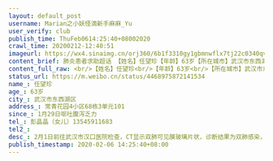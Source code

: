 ```yaml
---
layout: default_post
username: Marian之小妖怪滴新手麻麻_Yu
user_verify: club
publish_time: ThuFeb0614:25:40+08002020
crawl_time: 20200212-12:40:51
imageurl: https://wx4.sinaimg.cn/orj360/6b1f3310gy1gbmnwflx7tj22c0340qv8.jpg,https://wx1.sinaimg.cn/orj360/6b1f3310gy1gbmnwbnlkvj20u0140mzy.jpg,https://wx1.sinaimg.cn/orj360/6b1f3310gy1gbmnwg8pdyj20u0140wko.jpg
content_brief: 肺炎患者求助超话 【姓名】任望珍【年龄】63岁【所在城市】武汉市东西湖区【所在小区、社区】  常青花园4小区68栋3单元101【患病时间】1月29日呕吐腹泻乏力【联系方式】彭晶晶（女儿）13545911683【病情描述】2月1日前往武汉市汉口医院检查，CT显示双肺可见膜玻璃片状，诊断结果为双肺感 ...全文
content_full_raw: <br/>【姓名】任望珍<br/>【年龄】63岁<br/>【所在城市】武汉市东西湖区<br/>【所在小区、社区】<br/>常青花园4小区68栋3单元101<br/>【患病时间】1月29日呕吐腹泻乏力<br/>【联系方式】彭晶晶（女儿）13545911683<br/>【病情描述】<br/>2月1日前往武汉市汉口医院检查，CT显示双肺可见膜玻璃片状，诊断结果为双肺感染，已和社区和街道反映需入院治疗，并每天催促，已在家隔离五天，现已病危，急需医院救治。<br/>【需要床位量】：1张<br/>【身份证号码】：420102195712091721
status_url: https://m.weibo.cn/status/4468975872141534
name_: 任望珍
age_: 63岁
city_: 武汉市东西湖区
address_: 常青花园4小区68栋3单元101
since_: 1月29日呕吐腹泻乏力
tel_: 彭晶晶（女儿）13545911683
tel2_: 
desc_: 2月1日前往武汉市汉口医院检查，CT显示双肺可见膜玻璃片状，诊断结果为双肺感染，已和社区和街道反映需入院治疗，并每天催促，已在家隔离五天，现已病危，急需医院救治。
publish_timestamp: 2020-02-06 14:25:40+08:00
---
```

